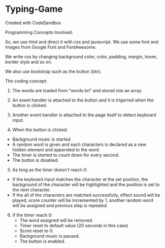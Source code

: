 # Typing-Game
Created with CodeSandbox

Programming Concepts Involved:


So, we use html and  direct it with css and javasvript. We use some font and images from Google Font and FontAwesome. 

We write css by changing background color, color, padding, margin, hover, border style and so on.

We also use bootstrap such as the button (btn).


The coding concept:
1) The words are loaded from "words.txt" and stored into an array

2) An event handler is attached to the button and it is trigerred when the button is clicked.

3) Another event handler is attached to the page itself to detect keyboard input.

4) When the button is clicked:
  - Background music is started
  - A random word is given and each characters is declared as a new hidden element and appended to the word.
  - The timer is started to count down for every second.
  - The button is disabled.
  
5) As long as the timer doesn't reach 0:
  - If the keyboard input matches the character at the set position, the background of the character will be highlighted and the position is set to the next character.
  - If the all of the characters are matched successfully, effect sound will be played, score counter will be incremented by 1, another random word will be assigned and previous step is repeated.
  
6) If the timer reach 0:
   - The word assigned will be removed.
   - Timer reset to default value (20 seconds in this case)
   - Score reset to 0.
   - Background music is paused.
   - The button is enabled.
